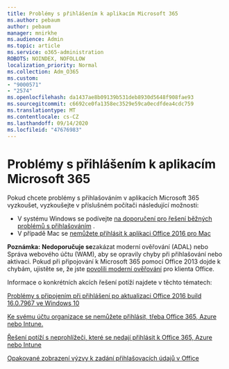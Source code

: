 ```yaml
---
title: Problémy s přihlášením k aplikacím Microsoft 365
ms.author: pebaum
author: pebaum
manager: mnirkhe
ms.audience: Admin
ms.topic: article
ms.service: o365-administration
ROBOTS: NOINDEX, NOFOLLOW
localization_priority: Normal
ms.collection: Adm_O365
ms.custom:
- "9000571"
- "2574"
ms.openlocfilehash: da1437ae8b09139b531deb8930d5648f908fae93
ms.sourcegitcommit: c6692ce0fa1358ec3529e59ca0ecdfdea4cdc759
ms.translationtype: MT
ms.contentlocale: cs-CZ
ms.lasthandoff: 09/14/2020
ms.locfileid: "47676983"
---
```

# <a name="issues-signing-into-microsoft-365-apps"></a>Problémy s přihlášením k aplikacím Microsoft 365

Pokud chcete problémy s přihlašováním v aplikacích Microsoft 365 vyzkoušet, vyzkoušejte v příslušném počítači následující možnosti:  

- V systému Windows se podívejte [na doporučení pro řešení běžných problémů s přihlašováním](https://docs.microsoft.com/office365/troubleshoot/administration/disabling-adal-wam-not-recommended#recommendations-on-resolving-common-sign-in-issues) .
- V případě Mac se  [nemůžete přihlásit k aplikaci Office 2016 pro Mac](https://docs.microsoft.com/office365/troubleshoot/authentication/sign-in-to-office-2016-for-mac-fail)

**Poznámka:**  **Nedoporučuje se**zakázat moderní ověřování (ADAL) nebo Správa webového účtu (WAM), aby se opravily chyby při přihlašování nebo aktivaci. Pokud při připojování k Microsoft 365 pomocí Office 2013 dojde k chybám, ujistěte se, že jste [povolili moderní ověřování](https://docs.microsoft.com/microsoft-365/admin/security-and-compliance/enable-modern-authentication)  pro klienta Office.

Informace o konkrétních akcích řešení potíží najdete v těchto tématech:

[Problémy s připojením při přihlášení po aktualizaci Office 2016 build 16.0.7967 ve Windows 10](https://docs.microsoft.com/office365/troubleshoot/administration/connection-issue-when-sign-in-office-2016)  

[Ke svému účtu organizace se nemůžete přihlásit, třeba Office 365, Azure nebo Intune.](https://docs.microsoft.com/office365/troubleshoot/authentication/sign-in-to-office-365-azure-intune)

[Řešení potíží s neprohlížeči, které se nedají přihlásit k Office 365, Azure nebo Intune](https://support.office.com/article/how-to-troubleshoot-non-browser-apps-that-can-t-sign-in-to-office-365-azure-or-intune-3ba1b268-66f6-462c-b0e5-070f5c2603c1?ui=en-US&rs=en-US&ad=US)

[Opakované zobrazení výzvy k zadání přihlašovacích údajů v Office](https://docs.microsoft.com/office365/troubleshoot/authentication/access-denied-when-connect-to-office-365)